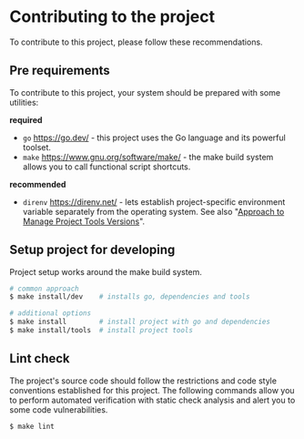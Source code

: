 # Contributing to the project

To contribute to this project, please follow these recommendations.

## Pre requirements

To contribute to this project, your system should be prepared with some utilities:

**required**
- `go`  https://go.dev/ - this project uses the Go language and its powerful toolset.
- `make` https://www.gnu.org/software/make/ - the make build system allows you to call functional script shortcuts.

**recommended**
- `direnv` https://direnv.net/ - lets establish project-specific environment variable separately from the operating system. 
See also "[Approach to Manage Project Tools Versions](internal/tools/README.md)".


## Setup project for developing

Project setup works around the make build system.

```bash
# common approach
$ make install/dev    # installs go, dependencies and tools 

# additional options
$ make install        # install project with go and dependencies
$ make install/tools  # install project tools
```

## Lint check

The project's source code should follow the restrictions and code style conventions established for this project.
The following commands allow you to perform automated verification with static check analysis and alert you to some code vulnerabilities.

```bash
$ make lint
```
